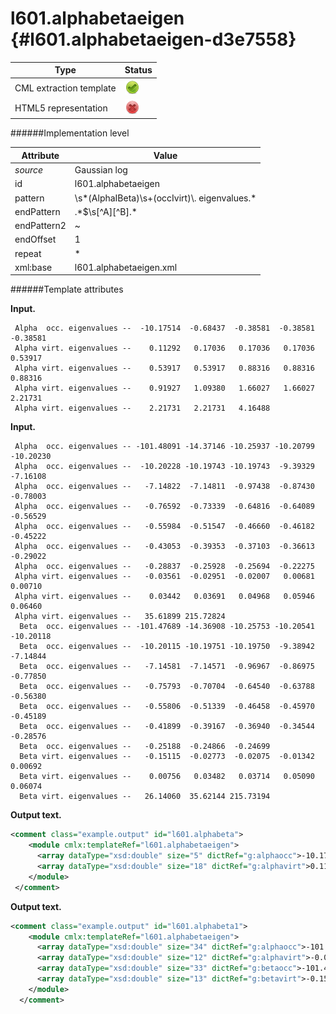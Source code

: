 # l601.alphabetaeigen {#l601.alphabetaeigen-d3e7558}


| Type                                                                                                                                                | Status                                                                                                                                              |
|----|----|
| CML extraction template                                                                                                                             | ![](/imgs/Total.png)                                                                                                                                |
| HTML5 representation                                                                                                                                | ![](/imgs/None.png)                                                                                                                                 |

######Implementation level

| Attribute                                                                                                                                           | Value                                                                                                                                               |
|----|----|
| *source*                                                                                                                                            | Gaussian log                                                                                                                                        |
| id                                                                                                                                                  | l601.alphabetaeigen                                                                                                                                 |
| pattern                                                                                                                                             | \\s\*(AlphaIBeta)\\s+(occIvirt)\\. eigenvalues.\*                                                                                                   |
| endPattern                                                                                                                                          | .\*\$\\s\[\^A\]\[\^B\].\*                                                                                                                           |
| endPattern2                                                                                                                                         | \~                                                                                                                                                  |
| endOffset                                                                                                                                           | 1                                                                                                                                                   |
| repeat                                                                                                                                              | \*                                                                                                                                                  |
| xml:base                                                                                                                                            | l601.alphabetaeigen.xml                                                                                                                             |

######Template attributes

**Input.**

     Alpha  occ. eigenvalues --  -10.17514  -0.68437  -0.38581  -0.38581  -0.38581
     Alpha virt. eigenvalues --    0.11292   0.17036   0.17036   0.17036   0.53917
     Alpha virt. eigenvalues --    0.53917   0.53917   0.88316   0.88316   0.88316
     Alpha virt. eigenvalues --    0.91927   1.09380   1.66027   1.66027   2.21731
     Alpha virt. eigenvalues --    2.21731   2.21731   4.16488
      

**Input.**

     Alpha  occ. eigenvalues -- -101.48091 -14.37146 -10.25937 -10.20799 -10.20230
     Alpha  occ. eigenvalues --  -10.20228 -10.19743 -10.19743  -9.39329  -7.16108
     Alpha  occ. eigenvalues --   -7.14822  -7.14811  -0.97438  -0.87430  -0.78003
     Alpha  occ. eigenvalues --   -0.76592  -0.73339  -0.64816  -0.64089  -0.56529
     Alpha  occ. eigenvalues --   -0.55984  -0.51547  -0.46660  -0.46182  -0.45222
     Alpha  occ. eigenvalues --   -0.43053  -0.39353  -0.37103  -0.36613  -0.29022
     Alpha  occ. eigenvalues --   -0.28837  -0.25928  -0.25694  -0.22275
     Alpha virt. eigenvalues --   -0.03561  -0.02951  -0.02007   0.00681   0.00710
     Alpha virt. eigenvalues --    0.03442   0.03691   0.04968   0.05946   0.06460
     Alpha virt. eigenvalues --   35.61899 215.72824
      Beta  occ. eigenvalues -- -101.47689 -14.36908 -10.25753 -10.20541 -10.20118
      Beta  occ. eigenvalues --  -10.20115 -10.19751 -10.19750  -9.38942  -7.14844
      Beta  occ. eigenvalues --   -7.14581  -7.14571  -0.96967  -0.86975  -0.77850
      Beta  occ. eigenvalues --   -0.75793  -0.70704  -0.64540  -0.63788  -0.56380
      Beta  occ. eigenvalues --   -0.55806  -0.51339  -0.46458  -0.45970  -0.45189
      Beta  occ. eigenvalues --   -0.41899  -0.39167  -0.36940  -0.34544  -0.28576
      Beta  occ. eigenvalues --   -0.25188  -0.24866  -0.24699
      Beta virt. eigenvalues --   -0.15115  -0.02773  -0.02075  -0.01342   0.00692
      Beta virt. eigenvalues --    0.00756   0.03482   0.03714   0.05090   0.06074
      Beta virt. eigenvalues --   26.14060  35.62144 215.73194
      

**Output text.**

```xml
<comment class="example.output" id="l601.alphabeta">
    <module cmlx:templateRef="l601.alphabetaeigen">
      <array dataType="xsd:double" size="5" dictRef="g:alphaocc">-10.17514 -0.68437 -0.38581 -0.38581 -0.38581</array>
      <array dataType="xsd:double" size="18" dictRef="g:alphavirt">0.11292 0.17036 0.17036 0.17036 0.53917 0.53917 0.53917 0.88316 0.88316 0.88316 0.91927 1.0938 1.66027 1.66027 2.21731 2.21731 2.21731 4.16488</array>
    </module>
 </comment>
```

**Output text.**

```xml
<comment class="example.output" id="l601.alphabeta1">
    <module cmlx:templateRef="l601.alphabetaeigen">
      <array dataType="xsd:double" size="34" dictRef="g:alphaocc">-101.48091 -14.37146 -10.25937 -10.20799 -10.2023 -10.20228 -10.19743 -10.19743 -9.39329 -7.16108 -7.14822 -7.14811 -0.97438 -0.8743 -0.78003 -0.76592 -0.73339 -0.64816 -0.64089 -0.56529 -0.55984 -0.51547 -0.4666 -0.46182 -0.45222 -0.43053 -0.39353 -0.37103 -0.36613 -0.29022 -0.28837 -0.25928 -0.25694 -0.22275</array>
      <array dataType="xsd:double" size="12" dictRef="g:alphavirt">-0.03561 -0.02951 -0.02007 0.00681 0.0071 0.03442 0.03691 0.04968 0.05946 0.0646 35.61899 215.72824</array>
      <array dataType="xsd:double" size="33" dictRef="g:betaocc">-101.47689 -14.36908 -10.25753 -10.20541 -10.20118 -10.20115 -10.19751 -10.1975 -9.38942 -7.14844 -7.14581 -7.14571 -0.96967 -0.86975 -0.7785 -0.75793 -0.70704 -0.6454 -0.63788 -0.5638 -0.55806 -0.51339 -0.46458 -0.4597 -0.45189 -0.41899 -0.39167 -0.3694 -0.34544 -0.28576 -0.25188 -0.24866 -0.24699</array>
      <array dataType="xsd:double" size="13" dictRef="g:betavirt">-0.15115 -0.02773 -0.02075 -0.01342 0.00692 0.00756 0.03482 0.03714 0.0509 0.06074 26.1406 35.62144 215.73194</array>
    </module>
  </comment>
```
